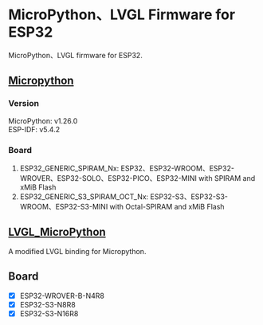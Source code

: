 # MicroPython、LVGL Firmware for ESP32
MicroPython、LVGL firmware for ESP32.

## [Micropython](https://github.com/micropython/micropython)
### Version
MicroPython:       v1.26.0  
ESP-IDF:           v5.4.2
### Board
1. ESP32_GENERIC_SPIRAM_Nx:           ESP32、ESP32-WROOM、ESP32-WROVER、ESP32-SOLO、ESP32-PICO、ESP32-MINI with SPIRAM and xMiB Flash  
2. ESP32_GENERIC_S3_SPIRAM_OCT_Nx:    ESP32-S3、ESP32-S3-WROOM、ESP32-S3-MINI with Octal-SPIRAM and xMiB Flash

## [LVGL_MicroPython](https://github.com/lvgl-micropython/lvgl_micropython)
A modified LVGL binding for Micropython. 
## Board
* [x] ESP32-WROVER-B-N4R8  
* [x] ESP32-S3-N8R8  
* [x] ESP32-S3-N16R8